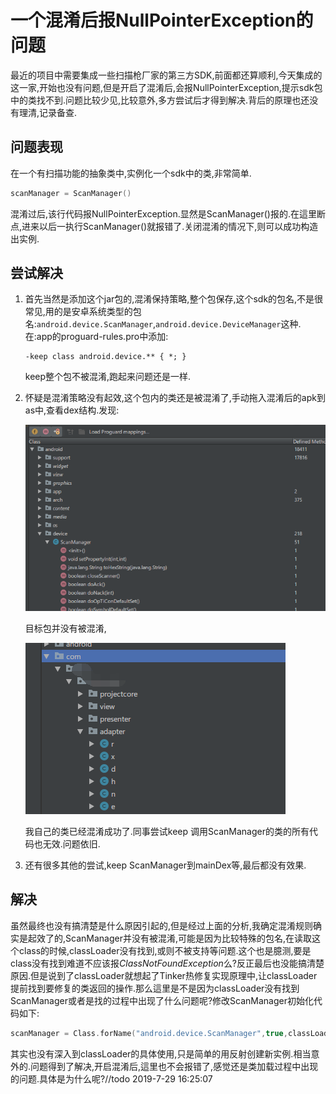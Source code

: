 # 一个混淆后报NullPointerException的问题

最近的项目中需要集成一些扫描枪厂家的第三方SDK,前面都还算顺利,今天集成的这一家,开始也没有问题,但是开启了混淆后,会报NullPointerException,提示sdk包中的类找不到.问题比较少见,比较意外,多方尝试后才得到解决.背后的原理也还没有理清,记录备查.

## 问题表现

在一个有扫描功能的抽象类中,实例化一个sdk中的类,非常简单.

```kotlin
scanManager = ScanManager()
```

混淆过后,该行代码报NullPointerException.显然是ScanManager()报的.在這里断点,进来以后一执行ScanManager()就报错了.关闭混淆的情况下,则可以成功构造出实例.

## 尝试解决

1. 首先当然是添加这个jar包的,混淆保持策略,整个包保存,这个sdk的包名,不是很常见,用的是安卓系统类型的包名:`android.device.ScanManager`,`android.device.DeviceManager`这种.在:app的proguard-rules.pro中添加:

   ```
   -keep class android.device.** { *; }
   ```

   keep整个包不被混淆,跑起来问题还是一样.
   
2. 怀疑是混淆策略没有起效,这个包内的类还是被混淆了,手动拖入混淆后的apk到as中,查看dex结构.发现:

   ![](一个混淆后报NullPointerException的问题.assets/混淆报错1.png)

   目标包并没有被混淆,

   ![](一个混淆后报NullPointerException的问题.assets/混淆报错2.png)

   我自己的类已经混淆成功了.同事尝试keep 调用ScanManager的类的所有代码也无效.问题依旧.

3. 还有很多其他的尝试,keep ScanManager到mainDex等,最后都没有效果.

## 解决

虽然最终也没有搞清楚是什么原因引起的,但是经过上面的分析,我确定混淆规则确实是起效了的,ScanManager并没有被混淆,可能是因为比较特殊的包名,在读取这个class的时候,classLoader没有找到,或则不被支持等问题.这个也是臆测,要是class没有找到难道不应该报*ClassNotFoundException*么?反正最后也没能搞清楚原因.但是说到了classLoader就想起了Tinker热修复实现原理中,让classLoader提前找到要修复的类返回的操作.那么這里是不是因为classLoader没有找到ScanManager或者是找的过程中出现了什么问题呢?修改ScanManager初始化代码如下:

```kotlin
scanManager = Class.forName("android.device.ScanManager",true,classLoader).newInstance() as ScanManager?
```

其实也没有深入到classLoader的具体使用,只是简单的用反射创建新实例.相当意外的.问题得到了解决,开启混淆后,這里也不会报错了,感觉还是类加载过程中出现的问题.具体是为什么呢?//todo 2019-7-29 16:25:07

